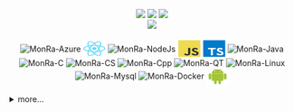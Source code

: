 <!--Hello
<h2><img src="https://emojis.slackmojis.com/emojis/images/1531849430/4246/blob-sunglasses.gif?1531849430" width="30"/> Hi There👋 , I'm MonRá! <img src="https://media.giphy.com/media/12oufCB0MyZ1Go/giphy.gif" width="50"><img src="https://i.giphy.com/9KawrQzIwdAYg.webp" width="50"></h2>
-->

<div>
  </p>
  <div align="center">
   <a href="https://www.facebook.com/ramon.chaib" target="_blank"><img src="https://img.shields.io/badge/-Facebook-%230077B5?style=for-the-badge&logo=facebook&logoColor=white" target="_blank"></a> 
  <a href="https://www.instagram.com/monrapps/" target="_blank"><img src="https://img.shields.io/badge/-Instagram-%23E4405F?style=for-the-badge&logo=instagram&logoColor=white" target="_blank"></a>
  <a href="https://www.linkedin.com/in/ramon-chaib-27007635/" target="_blank"><img src="https://img.shields.io/badge/-LinkedIn-%230077B5?style=for-the-badge&logo=linkedin&logoColor=white" target="_blank"></a>   
</div>

<div align="center">
  <img src="https://i.giphy.com/MM0Jrc8BHKx3y.webp">
</div>
  
 <div style="display: inline_block" align="center"><br>
  <img align="center" alt="MonRa-Azure" height="30" width="40" src="https://cdn.jsdelivr.net/gh/devicons/devicon/icons/azure/azure-original.svg">
  <img align="center" alt="MonRa-React" height="30" width="40" src="https://raw.githubusercontent.com/devicons/devicon/master/icons/react/react-original.svg">
  <img align="center" alt="MonRa-NodeJs" height="30" width="40" src="https://cdn.jsdelivr.net/gh/devicons/devicon/icons/nodejs/nodejs-original.svg">
  <img align="center" alt="MonRa-Js" height="30" width="40" src="https://raw.githubusercontent.com/devicons/devicon/master/icons/javascript/javascript-original.svg">     <img align="center" alt="MonRa-Ts" height="30" width="40" src="https://raw.githubusercontent.com/devicons/devicon/master/icons/typescript/typescript-original.svg">
  <img align="center" alt="MonRa-Java" height="30" width="40" src="https://cdn.jsdelivr.net/gh/devicons/devicon/icons/java/java-original.svg">
  <img align="center" alt="MonRa-C" height="30" width="40" src="https://cdn.jsdelivr.net/gh/devicons/devicon/icons/c/c-original.svg">
  <img align="center" alt="MonRa-CS" height="30" width="40" src="https://cdn.jsdelivr.net/gh/devicons/devicon/icons/csharp/csharp-original.svg">
  <img align="center" alt="MonRa-Cpp" height="30" width="40" src="https://cdn.jsdelivr.net/gh/devicons/devicon/icons/cplusplus/cplusplus-original.svg">
  <img align="center" alt="MonRa-QT" height="30" width="40" src="https://cdn.jsdelivr.net/gh/devicons/devicon/icons/qt/qt-original.svg">
  <img align="center" alt="MonRa-Linux" height="30" width="40" src="https://cdn.jsdelivr.net/gh/devicons/devicon/icons/linux/linux-original.svg">
  <img align="center" alt="MonRa-Mysql" height="30" width="40" src="https://cdn.jsdelivr.net/gh/devicons/devicon/icons/mysql/mysql-original.svg">
  <img align="center" alt="MonRa-Docker" height="30" width="40" src="https://cdn.jsdelivr.net/gh/devicons/devicon/icons/docker/docker-original.svg">  
  <img align="center" alt="MonRa-Android" height="30" width="40" src="https://github.com/devicons/devicon/blob/master/icons/android/android-original.svg">
  
</div>
</a>

</br>
<!--
[![github activity graph](https://activity-graph.herokuapp.com/graph?username=monrapps&theme=chartreuse-dark)](https://github.com/monrapps/)
-->
<div>
<details>
      <summary>more...</summary>
      
<!--
### <img src="https://media.giphy.com/media/VgCDAzcKvsR6OM0uWg/giphy.gif" width="50"> A little more about me...  

```javascript
const monra = {
    pronouns: "He" | "Him",
    code: ["any"],
    askMeAbout: ["any"],
    technologies: {
        backEnd: {
            js: ["any"],
        },
        mobileApp: {
            native: ["Android Development"]
        },
        devOps: ["AWS", "Docker🐳", "Route53", "Nginx"],
        databases: ["mongo", "MySql", "sqlite"],
        misc: ["Firebase", "Socket.IO", "selenium", "open-cv", "php", "SuiteApp"]
    },
    architecture: ["Serverless Architecture", "Progressive web applications", "Single page applications"],
    currentFocus: "Building Robots to ease opertations",
    funFact: "There are two ways to write error-free programs; only the third one works"
};
```
-->

---
<!--START_SECTION:waka-->
![Code Time](http://img.shields.io/badge/Code%20Time-1%2C308%20hrs%2048%20mins-blue)

![Profile Views](http://img.shields.io/badge/Profile%20Views-0-blue)

![Lines of code](https://img.shields.io/badge/From%20Hello%20World%20I%27ve%20Written-5.0%20million%20lines%20of%20code-blue)

**🐱 My GitHub Data** 

> 📦 76.1 kB Used in GitHub's Storage 
 > 
> 🏆 4,260 Contributions in the Year 2025
 > 
> 🚫 Not Opted to Hire
 > 
> 📜 25 Public Repositories 
 > 
> 🔑 23 Private Repositories 
 > 
**I'm an Early 🐤** 

```text
🌞 Morning                9763 commits        ████████░░░░░░░░░░░░░░░░░   31.57 % 
🌆 Daytime                13106 commits       ███████████░░░░░░░░░░░░░░   42.37 % 
🌃 Evening                4386 commits        ████░░░░░░░░░░░░░░░░░░░░░   14.18 % 
🌙 Night                  3674 commits        ███░░░░░░░░░░░░░░░░░░░░░░   11.88 % 
```
📅 **I'm Most Productive on Thursday** 

```text
Monday                   5629 commits        █████░░░░░░░░░░░░░░░░░░░░   18.20 % 
Tuesday                  5776 commits        █████░░░░░░░░░░░░░░░░░░░░   18.68 % 
Wednesday                5914 commits        █████░░░░░░░░░░░░░░░░░░░░   19.12 % 
Thursday                 6701 commits        █████░░░░░░░░░░░░░░░░░░░░   21.67 % 
Friday                   4304 commits        ███░░░░░░░░░░░░░░░░░░░░░░   13.92 % 
Saturday                 1476 commits        █░░░░░░░░░░░░░░░░░░░░░░░░   04.77 % 
Sunday                   1129 commits        █░░░░░░░░░░░░░░░░░░░░░░░░   03.65 % 
```


📊 **This Week I Spent My Time On** 

```text
🕑︎ Time Zone: America/Sao_Paulo

💬 Programming Languages: 
Python                   3 hrs 31 mins       ███████░░░░░░░░░░░░░░░░░░   26.10 % 
JSON                     2 hrs 43 mins       █████░░░░░░░░░░░░░░░░░░░░   20.07 % 
YAML                     2 hrs 29 mins       █████░░░░░░░░░░░░░░░░░░░░   18.40 % 
Other                    1 hr 54 mins        ████░░░░░░░░░░░░░░░░░░░░░   14.12 % 
Markdown                 1 hr 33 mins        ███░░░░░░░░░░░░░░░░░░░░░░   11.55 % 

🔥 Editors: 
Cursor                   13 hrs 32 mins      █████████████████████████   100.00 % 

🐱‍💻 Projects: 
nlm-gww-watcher          8 hrs 46 mins       ████████████████░░░░░░░░░   64.83 % 
frigate                  2 hrs 29 mins       █████░░░░░░░░░░░░░░░░░░░░   18.35 % 
gww-v6i                  50 mins             ██░░░░░░░░░░░░░░░░░░░░░░░   06.27 % 
chatbot                  42 mins             █░░░░░░░░░░░░░░░░░░░░░░░░   05.26 % 
gridsafe-ota-c           32 mins             █░░░░░░░░░░░░░░░░░░░░░░░░   04.01 % 

💻 Operating System: 
WSL                      13 hrs 32 mins      █████████████████████████   100.00 % 
```

**I Mostly Code in C++** 

```text
C                        17 repos            ████░░░░░░░░░░░░░░░░░░░░░   17.89 % 
Python                   14 repos            ████░░░░░░░░░░░░░░░░░░░░░   14.74 % 
JavaScript               10 repos            ███░░░░░░░░░░░░░░░░░░░░░░   10.53 % 
Shell                    6 repos             ██░░░░░░░░░░░░░░░░░░░░░░░   06.32 % 
HTML                     6 repos             ██░░░░░░░░░░░░░░░░░░░░░░░   06.32 % 
```



**Timeline**

![Lines of Code chart](https://raw.githubusercontent.com/monrapps/monrapps/master/assets/bar_graph.png)


 Last Updated on 23/09/2025 19:53:10 UTC
<!--END_SECTION:waka-->
